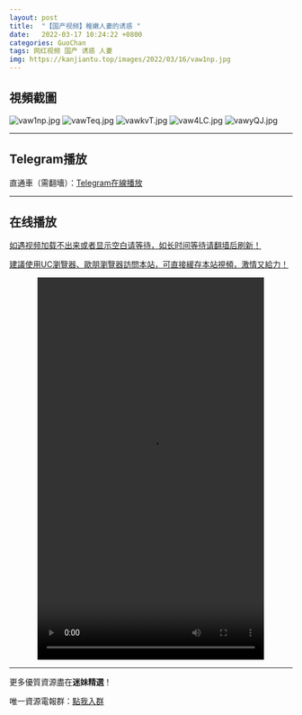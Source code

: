 ```yaml
---
layout: post
title:  "【国产视频】稚嫩人妻的诱惑 "
date:   2022-03-17 10:24:22 +0800
categories: GuoChan
tags: 网红视频 国产 诱惑 人妻
img: https://kanjiantu.top/images/2022/03/16/vaw1np.jpg
---
```



## 視頻截圖

![vaw1np.jpg](https://kanjiantu.top/images/2022/03/16/vaw1np.jpg)
![vawTeq.jpg](https://kanjiantu.top/images/2022/03/16/vawTeq.jpg)
![vawkvT.jpg](https://kanjiantu.top/images/2022/03/16/vawkvT.jpg)
![vaw4LC.jpg](https://kanjiantu.top/images/2022/03/16/vaw4LC.jpg)
![vawyQJ.jpg](https://kanjiantu.top/images/2022/03/16/vawyQJ.jpg)

* * *
## Telegram播放

直通車（需翻墻）：[Telegram在線播放](https://t.me/mimeijingxuan/92)

* * *
## 在线播放
<u>如遇视频加载不出来或者显示空白请等待，如长时间等待请翻墙后刷新！</u>

<u>建議使用UC瀏覽器、歐朋瀏覽器訪問本站，可直接緩存本站視頻，激情又給力！</u>
<center><video src="https://publer.io/uploads/tmp/1648500858-24763-0399-3091/4b6c8fda2c0959ae1931ce05ddc78472.mp4" width="80%" height="680px" controls="controls"></video></center>

* * *
更多優質資源盡在**迷妹精選**！

唯一資源電報群：[點我入群](https://t.me/mimeijingxuan)


